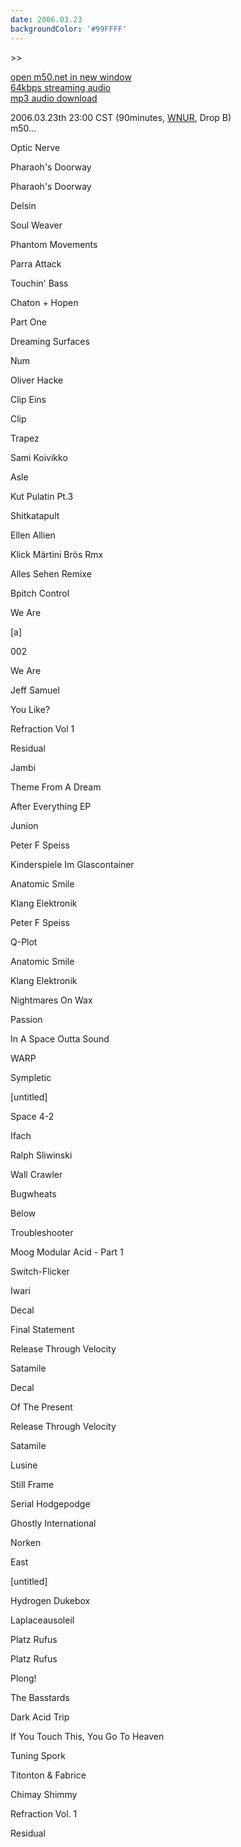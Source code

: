 ```yaml
---
date: 2006.03.23
backgroundColor: '#99FFFF'
---
```


\>>

[open m50.net in new window  
](http://m50.net/)[64kbps streaming audio](http://m50.net/streamed/2006.03.23\(64\).ra)  
[mp3 audio download](http://m50.net/streamed/2006.03.23\(64\).mp3)

2006.03.23th 23:00 CST (90minutes, [WNUR](http://www.wnur.org/), Drop B)  
m50...  

Optic Nerve

Pharaoh's Doorway

Pharaoh's Doorway

Delsin

Soul Weaver

Phantom Movements

Parra Attack

Touchin' Bass

Chaton + Hopen

Part One

Dreaming Surfaces

Num

Oliver Hacke

Clip Eins

Clip

Trapez

Sami Koivikko

Asle

Kut Pulatin Pt.3

Shitkatapult

Ellen Allien

Klick Märtini Brös Rmx

Alles Sehen Remixe

Bpitch Control

We Are

\[a\]

002

We Are

Jeff Samuel

You Like?

Refraction Vol 1

Residual

Jambi

Theme From A Dream

After Everything EP

Junion

Peter F Speiss

Kinderspiele Im Glascontainer

Anatomic Smile

Klang Elektronik

Peter F Speiss

Q-Plot

Anatomic Smile

Klang Elektronik

Nightmares On Wax

Passion

In A Space Outta Sound

WARP

Sympletic

\[untitled\]

Space 4-2

Ifach

Ralph Sliwinski

Wall Crawler

Bugwheats

Below

Troubleshooter

Moog Modular Acid - Part 1

Switch-Flicker

Iwari

Decal

Final Statement

Release Through Velocity

Satamile

Decal

Of The Present

Release Through Velocity

Satamile

Lusine

Still Frame

Serial Hodgepodge

Ghostly International

Norken

East

\[untitled\]

Hydrogen Dukebox

Laplaceausoleil

Platz Rufus

Platz Rufus

Plong!

The Basstards

Dark Acid Trip

If You Touch This, You Go To Heaven

Tuning Spork

Titonton & Fabrice

Chimay Shimmy

Refraction Vol. 1

Residual